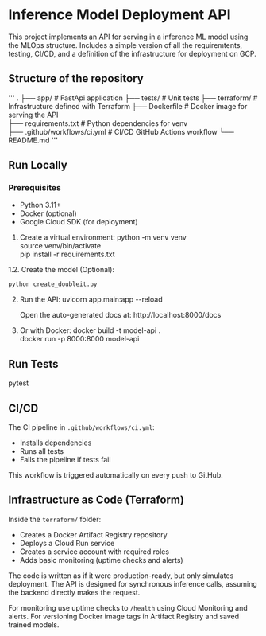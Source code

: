 # Inference Model Deployment API

This project implements an API for serving in a inference ML model using the MLOps structure. 
Includes a simple version of all the requiremtents, testing, CI/CD, and a definition of the infrastructure for deployment on GCP.

## Structure of the repository

'''
.
├── app/                    # FastApi application
├── tests/                  # Unit tests 
├── terraform/              # Infrastructure defined with Terraform 
├── Dockerfile              # Docker image for serving the API  
├── requirements.txt        # Python dependencies for venv  
├── .github/workflows/ci.yml # CI/CD GitHub Actions workflow
└── README.md
'''

## Run Locally

### Prerequisites

- Python 3.11+
- Docker (optional)
- Google Cloud SDK (for deployment)

1. Create a virtual environment:
   python -m venv venv  
   source venv/bin/activate  
   pip install -r requirements.txt  

1.2. Create the model (Optional):
   ```bash
   python create_doubleit.py
   ```

2. Run the API:
   uvicorn app.main:app --reload  

   Open the auto-generated docs at: http://localhost:8000/docs  

3. Or with Docker:
   docker build -t model-api .  
   docker run -p 8000:8000 model-api  


## Run Tests

pytest

## CI/CD

The CI pipeline in `.github/workflows/ci.yml`:

- Installs dependencies  
- Runs all tests  
- Fails the pipeline if tests fail  

This workflow is triggered automatically on every push to GitHub.

## Infrastructure as Code (Terraform)

Inside the `terraform/` folder:

- Creates a Docker Artifact Registry repository  
- Deploys a Cloud Run service  
- Creates a service account with required roles  
- Adds basic monitoring (uptime checks and alerts)  

The code is written as if it were production-ready, but only simulates deployment.
The API is designed for synchronous inference calls, assuming the backend directly makes the request.

For monitoring use uptime checks to `/health` using Cloud Monitoring and alerts. 
For versioning Docker image tags in Artifact Registry and saved trained models.